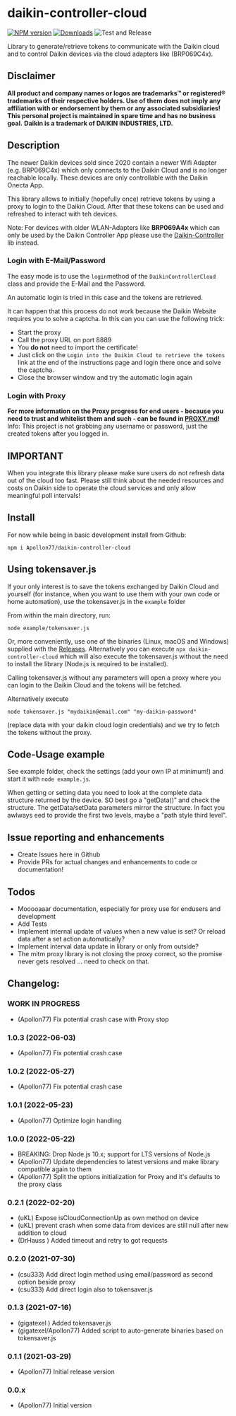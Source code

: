 # daikin-controller-cloud

[![NPM version](http://img.shields.io/npm/v/daikin-controller-cloud.svg)](https://www.npmjs.com/package/daikin-controller-cloud)
[![Downloads](https://img.shields.io/npm/dm/daikin-controller-cloud.svg)](https://www.npmjs.com/package/daikin-controller-cloud)
![Test and Release](https://github.com/Apollon77/daikin-controller-cloud/workflows/Test%20and%20Release/badge.svg)

Library to generate/retrieve tokens to communicate with the Daikin cloud and to control Daikin devices via the cloud adapters like (BRP069C4x).

## Disclaimer
**All product and company names or logos are trademarks™ or registered® trademarks of their respective holders. Use of them does not imply any affiliation with or endorsement by them or any associated subsidiaries! This personal project is maintained in spare time and has no business goal.**
**Daikin is a trademark of DAIKIN INDUSTRIES, LTD.**

## Description
The newer Daikin devices sold since 2020 contain a newer Wifi Adapter (e.g. BRP069C4x) which only connects to the Daikin Cloud and is no longer reachable locally. These devices are only controllable with the Daikin Onecta App.

This library allows to initially (hopefully once) retrieve tokens by using a proxy to login to the Daikin Cloud. After that these tokens can be used and refreshed to interact with teh devices.

Note: For devices with older WLAN-Adapters like **BRP069A4x** which can only be used by the Daikin Controller App please use the [Daikin-Controller](https://github.com/Apollon77/daikin-controller) lib instead.

### Login with E-Mail/Password
The easy mode is to use the `login`method of the `DaikinControllerCloud` class and provide the E-Mail and the Password.

An automatic login is tried in this case and the tokens are retrieved.

It can happen that this process do not work because the Daikin Website requires you to solve a captcha. In this can you can use the following trick:
* Start the proxy
* Call the proxy URL on port 8889
* You **do not** need to import the certificate!
* Just click on the `Login into the Daikin Cloud to retrieve the tokens` link at the end of the instructions page and login there once and solve the captcha.
* Close the browser window and try the automatic login again

### Login with Proxy
**For more information on the Proxy progress for end users - because you need to trust and whitelist them and such - can be found in [PROXY.md](PROXY.md)!**
Info: This project is not grabbing any username or password, just the created tokens after you logged in.

## IMPORTANT
When you integrate this library please make sure users do not refresh data out of the cloud too fast. Please still think about the needed resources and costs on Daikin side to operate the cloud services and only allow meaningful poll intervals!

## Install
For now while being in basic development install from Github:

`npm i Apollon77/daikin-controller-cloud`

## Using tokensaver.js

If your only interest is to save the tokens exchanged by Daikin Cloud and yourself (for instance, when you want to use them with your own code or home automation), use the tokensaver.js in the `example` folder

From within the main directory, run:

`node example/tokensaver.js`

Or, more conveniently, use one of the binaries (Linux, macOS and Windows) supplied with the [Releases](https://github.com/Apollon77/daikin-controller-cloud/releases).
Alternatively you can execute `npx daikin-controller-cloud` which will also execute the tokensaver.js without the need to install the library (Node.js is required to be installed).

Calling tokensaver.js without any parameters will open a proxy where you can login to the Daikin Cloud and the tokens will be fetched.

Alternatively execute

`node tokensaver.js "mydaikin@email.com" "my-daikin-password"`

(replace data with your daikin cloud login credentials) and we try to fetch the tokens without the proxy.


## Code-Usage example
See example folder, check the settings (add your own IP at minimum!) and start it with `node example.js`.

When getting or setting data you need to look at the complete data structure returned by the device. SO best go a "getData()" and check the structure. The getData/setData parameters mirror the structure. In fact you awlways eed to provide the first two levels, maybe a "path style third level".

## Issue reporting and enhancements
* Create Issues here in Github
* Provide PRs for actual changes and enhancements to code or documentation!

## Todos
* Mooooaaar documentation, especially for proxy use for endusers and development
* Add Tests
* Implement internal update of values when a new value is set? Or reload data after a set action automatically?
* Implement interval data update in library or only from outside?
* The mitm proxy library is not closing the proxy correct, so the promise never gets resolved ... need to check on that.


## Changelog:

### __WORK IN PROGRESS__
* (Apollon77) Fix potential crash case with Proxy stop

### 1.0.3 (2022-06-03)
* (Apollon77) Fix potential crash case

### 1.0.2 (2022-05-27)
* (Apollon77) Fix potential crash case

### 1.0.1 (2022-05-23)
* (Apollon77) Optimize login handling

### 1.0.0 (2022-05-22)
* BREAKING: Drop Node.js 10.x; support for LTS versions of Node.js
* (Apollon77) Update dependencies to latest versions and make library compatible again to them
* (Apollon77) Split the options initialization for Proxy and it's defaults to the proxy class

### 0.2.1 (2022-02-20)
* (uKL) Expose isCloudConnectionUp as own method on device
* (uKL) prevent crash when some data from devices are still null after new addition to cloud
* (DrHauss ) Added timeout and retry to got requests

### 0.2.0 (2021-07-30)
* (csu333) Add direct login method using email/password as second option beside proxy
* (csu333) Add direct login also to tokensaver.js

### 0.1.3 (2021-07-16)
* (gigatexel ) Added tokensaver.js
* (gigatexel/Apollon77) Added script to auto-generate binaries based on tokensaver.js

### 0.1.1 (2021-03-29)
* (Apollon77) Initial release version

### 0.0.x
* (Apollon77) Initial version
